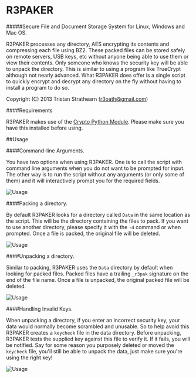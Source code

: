 R3PAKER
=======

#####Secure File and Document Storage System for Linux, Windows and Mac OS.

R3PAKER processes any directory, AES encrypting its contents and compressing each file using BZ2. These packed files can be stored safely on remote servers, USB keys, etc without anyone being able to use them or view their contents. Only someone who knows the security key will be able to unpack the directory. This is similar to using a program like TrueCrypt although not nearly advanced. What R3PAKER does offer is a single script to quickly encrypt and decrypt any directory on the fly without having to install a program to do so.

Copyright (C) 2013 Tristan Strathearn (r3oath@gmail.com)

####Requirements

R3PAKER makes use of the [Crypto Python Module](https://www.dlitz.net/software/pycrypto/). Please make sure you have this installed before using.

##Usage

####Command-line Arguments.

You have two options when using R3PAKER. One is to call the script with command line arguments when you do not want to be prompted for input. The other way is to run the script without any arguments (or only some of them) and it will interactively prompt you for the required fields.

![Usage](http://www.r3oath.com/images/r3paker/win-usage2.jpg)

####Packing a directory.

By default R3PAKER looks for a directory called `Data` in the same location as the script. This will be the directory containing the files to pack. If you want to use another directory, please specify it with the `-d` command or when prompted. Once a file is packed, the original file will be deleted.

![Usage](http://www.r3oath.com/images/r3paker/win-pack.jpg)

####Unpacking a directory.

Similar to packing, R3PAKER uses the `Data` directory by default when looking for packed files. Packed files have a trailing `_r3pak` signature on the end of the file name. Once a file is unpacked, the original packed file will be deleted.

![Usage](http://www.r3oath.com/images/r3paker/win-unpack.jpg)

####Handling Invalid Keys.

When unpacking a directory, if you enter an incorrect security key, your data would normally become scrambled and unusable. So to help avoid this R3PAKER creates a `keycheck` file in the data directory. Before unpacking, R3PAKER tests the supplied key against this file to verify it. If it fails, you will be notified. Say for some reason you purposely deleted or moved the `keycheck` file, you'll still be able to unpack the data, just make sure you're using the right key!

![Usage](http://www.r3oath.com/images/r3paker/win-badkey.jpg)
